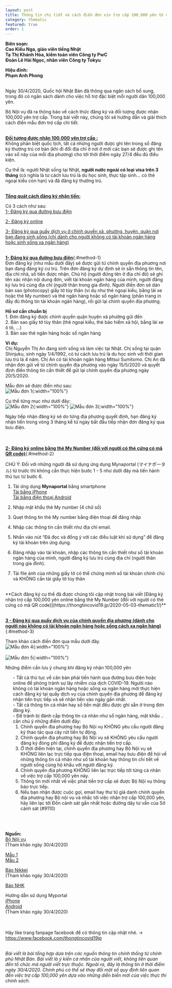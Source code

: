 ```yaml
---
layout: post
title: Thông tin chi tiết và cách điền đơn xin trợ cấp 100,000 yên từ chính phủ Nhật Bản (theo mẫu mới nhất)
category: thematic
featured: true
order: 1
---
```

  
**Biên soạn:**  
**Cao Kiều Nga, giáo viên tiếng Nhật**  
**Tạ Thị Khánh Hòa, kiểm toán viên Công ty PwC**  
**Đoàn Lê Hải Ngọc, nhân viên Công ty Tokyu**  

**Hiệu đính:**  
**Phạm Anh Phong**
<br/>
<br/>

Ngày 30/4/2020, Quốc hội Nhật Bản đã thông qua ngân sách bổ sung, trong đó có ngân sách dành cho việc hỗ trợ đặc biệt mỗi người dân 100,000 yên. 

Bộ Nội vụ đã ra thông báo về cách thức đăng ký và đối tượng được nhận 100,000 yên trợ cấp. Trong bài viết này, chúng tôi sẽ hướng dẫn và giải thích cách điền mẫu đơn trợ cấp chi tiết.
<br/>
<br/>

**<ins>Đối tượng được nhận 100,000 yên trợ cấp :</ins>**  
Không phân biệt quốc tịch, tất cả những người được ghi tên trong sổ đăng ký thường trú cơ bản (khi đi đổi địa chỉ ở nơi ở mới các bạn sẽ được ghi tên vào sổ này của mỗi địa phương) cho tới thời điểm ngày 27/4 đều đủ điều kiện.  

Cụ thể là: người Nhật sống tại Nhật, **người nước ngoài có loại visa trên 3 tháng** (có nghĩa là tư cách lưu trú là du học sinh, thực tập sinh... có thẻ ngoại kiều còn hạn) và đã đăng ký thường trú.
<br/>
<br/>

**<ins>Tổng quát cách đăng ký nhận tiền: </ins>**  

Có 3 cách như sau:  
<a href="#method-1">1- Đăng ký qua đường bưu điện</a>  

<a href="#method-2">2- Đăng ký online</a>  

<a href="#method-3">3- Đăng ký qua quầy dịch vụ ở chính quyền xã, phường, huyện, quận nơi bạn đang sinh sống (chỉ dành cho người không có tài khoản ngân hàng hoặc sinh sống xa ngân hàng)</a>
<br/>
<br/>

**<ins>1- Đăng ký qua đường bưu điện</ins>**{:#method-1}  
Đơn đăng ký (như mẫu dưới đây) sẽ được gửi từ chính quyền địa phương nơi bạn đang đăng ký cư trú. Trên đơn đăng ký dự định sẽ in sẵn thông tin tên, địa chỉ nhà, số tiền được nhận. Chủ hộ (người đứng tên ở địa chỉ đó) sẽ ghi tên xác nhận nội dung đơn, viết tài khoản ngân hàng của mình, người  đăng ký lưu trú cùng địa chỉ (người thân trong gia đình). Người điền đơn sẽ dán bản sao (photocopy) giấy tờ tùy thân (ví dụ như thẻ ngoại kiều, bằng lái xe hoặc thẻ My number)  và thẻ ngân hàng hoặc sổ ngân hàng (phần trang in đầy đủ thông tin tài khoản ngân hàng), rồi gửi lại chính quyền địa phương.


**Hồ sơ cần chuẩn bị**  
    1. Đơn đăng ký được chính quyền quận huyện xã phường gửi đến  
    2. Bản sao giấy tờ tùy thân (thẻ ngoại kiều, thẻ bảo hiểm xã hội, bằng lái xe ô tô, …)  
    3. Bản sao thẻ ngân hàng hoặc sổ ngân hàng  

**Ví dụ:**  
Chị Nguyễn Thị An đang sinh sống và làm việc tại Nhật. Chị sống tại quận Shinjuku, sinh ngày 1/4/1992, có tư cách lưu trú là du học sinh với thời gian lưu trú là 4 năm. Chị An có tài khoản ngân hàng Mitsui Sumitomo. Chị An đã nhận đơn gửi về từ chính quyền địa phương vào ngày 15/5/2020 và quyết định điền thông tin cần thiết để gửi lại chính quyền địa phương ngày 20/5/2020.

Mẫu đơn sẽ được điền như sau:  
![Mẫu đơn 1](/img/posts/20200430-thematic-1_img01.png){:width="100%"}
<br/>

Cụ thể từng mục như dưới đây:  
![Mẫu đơn 2](/img/posts/20200430-thematic-1_img02.png){:width="100%"}
![Mẫu đơn 3](/img/posts/20200430-thematic-1_img03.png){:width="100%"}
<br/>

Ngày tiếp nhận đăng ký sẽ do từng địa phương quyết định, hạn đăng ký nhận tiền trong vòng 3 tháng kể từ ngày bắt đầu tiếp nhận đơn đăng ký qua bưu điện.  
<br/>
<br/>

**<ins>2- Đăng ký online bằng thẻ My Number (đối với người có thẻ cứng có mã QR code)</ins>**{:#method-2}  

CHÚ Ý: Đối với những người đã sử dụng ứng dụng Mynaportal (マイナポータル) từ trước thì không cần thực hiện bước 1 - 5 như dưới đây mà tiến hành thủ tục từ bước 6.  

1. Tải ứng dụng **Mynaportal** bằng smartphone  
  [Tải bằng iPhone](https://apps.apple.com/jp/app/id1476359069?l=en)  
  [Tải bằng điện thoại Android](https://play.google.com/store/apps/details?id=jp.go.cas.mpa&hl=ja)  

2. Nhập mật khẩu thẻ My number (4 chữ số)  
3. Quẹt thông tin thẻ My number bằng điện thoại để đăng nhập  
4. Nhập các thông tin cần thiết như địa chỉ email.  
5. Nhấn vào nút “Đã đọc và đồng ý với các điều luật khi sử dụng” để đăng ký tài khoản trên ứng dụng.  
6. Đăng nhập vào tài khoản, nhập các thông tin cần thiết như số tài khoản ngân hàng của mình, người đăng ký lưu trú cùng địa chỉ (người thân trong gia đình).  
7. Tải file ảnh của những giấy tờ có thể chứng minh số tài khoản chính chủ và KHÔNG cần tải giấy tờ tùy thân  
<br/>
**Cách đăng ký cụ thể đã được chúng tôi cập nhật trong bài viết [Đăng ký nhận trợ cấp 100,000 yên online bằng thẻ My Number (đối với người có thẻ cứng có mã QR code)](https://thongtincovid19.jp/2020-05-03-thematic1/)**
<br/>
<br/>

**<ins>3 - Đăng ký qua quầy dịch vụ của chính quyền địa phương (dành cho người nào không có tài khoản ngân hàng hoặc sống cách xa ngân hàng)</ins>**{:#method-3}  

Tham khảo cách điền đơn qua mẫu dưới đây.  
![Mẫu đơn 4](/img/posts/20200430-thematic-1_img04.png){:width="100%"}
<br/>
<br/>
![Mẫu đơn 5](/img/posts/20200430-thematic-1_img05.png){:width="100%"}
<br/>

Những điểm cần lưu ý chung khi đăng ký nhận 100,000 yên  
<ul style="list-style: none;">
  <li>
    - Tất cả thủ tục về căn bản phải tiến hành qua đường bưu điện hoặc online để phòng tránh sự lây nhiễm của dịch COVID-19. Người nào không có tài khoản ngân hàng hoặc sống xa ngân hàng mới thực hiện cách đăng ký tại quầy dịch vụ của chính quyền địa phương để đăng ký nhận tiền trực tiếp và sẽ nhận tiền vào ngày gần nhất.
  </li>
  <li>
    - Tất cả thông tin cá nhân hay số tiền mặt đều được ghi sẵn ở trong đơn đăng ký.
  </li>
  <li>
    - Để tránh bị đánh cắp thông tin cá nhân như sổ ngân hàng, mật khẩu .. cần chú ý những điểm dưới đây:  
    <ol>
      <li>Chính quyền địa phương hay Bộ Nội vụ KHÔNG yêu cầu người đăng ký  thao tác qua cây rút tiền tự động.</li>
      <li>Chính quyền địa phương hay Bộ Nội vụ sẽ KHÔNG yêu cầu người đăng ký đóng phí đăng ký đề được nhận tiền trợ cấp.</li>
      <li>Ở thời điểm hiện tại, chính quyền địa phương hay Bộ Nội vụ sẽ KHÔNG liên lạc trực tiếp qua điện thoại, email hay bưu điện để hỏi về những thông tin cá nhân như số tài khoản hay thông tin chi tiết về người sống cùng hộ khẩu với người đăng ký.</li>
      <li>Chính quyền địa phương KHÔNG liên lạc trực tiếp tới từng cá nhân về việc trợ cấp 100,000 yên này.</li>
      <li>Thông tin mới nhất về việc phát tiền trợ cấp sẽ được Bộ Nội vụ thông báo trực tiếp.</li>
      <li>Nếu bạn nhận được cuộc gọi, email hay thư từ giả danh chính quyền địa phương hay Bộ nội vụ và nhắc tới việc nhận trợ cấp 100,000 yên, hãy liên lạc tới Đồn cảnh sát gần nhất hoặc đường dây tư vấn của Sở cảnh sát (#9110)</li>
    </ol>
  </li>
</ul>

<br/>
<br/>

**Nguồn:**  
[Bộ Nội vụ](https://www.soumu.go.jp/menu_seisaku/gyoumukanri_sonota/covid-19/kyufukin.html)  
(Tham khảo ngày 30/4/2020)  

[Mẫu 1](https://www.soumu.go.jp/main_content/000685171.pdf)  
[Mẫu 2](https://www.soumu.go.jp/main_content/000685173.pdf)  

[Báo Nikkei](https://www.nikkei.com/article/DGXMZO58630710Q0A430C2MM0000/)  
(Tham khảo ngày 30/4/2020)  

[Báo NHK](https://www3.nhk.or.jp/news/html/20200430/k10012412141000.html)  

Hướng dẫn sử dụng Myportal  
[iPhone](https://img.myna.go.jp/manual/02/0031.html)  
[Android](https://img.myna.go.jp/manual/02/0030.html)  
(Tham khảo ngày 30/4/2020)  
<br/>
<br/>

Hãy like trang fanpage facebook để có thông tin cập nhật nhé. → <https://www.facebook.com/thongtincovid19jp>
 <br/>
 <br/>

_Bài viết là bài tổng hợp dựa trên các nguồn thông tin chính thống từ chính phủ Nhật Bản. Bài viết là ý kiến cá nhân của người viết, không liên quan đến tổ chức mà người viết trực thuộc. Ngoài ra, đây là thông tin ở thời điểm ngày 30/4/2020. Chính phủ có thể sẽ thay đổi một số quy định liên quan đến việc trợ cấp 100,000 yên dựa vào những diễn biến mới của việc thực thi chính sách._
<br/>
<br/>
